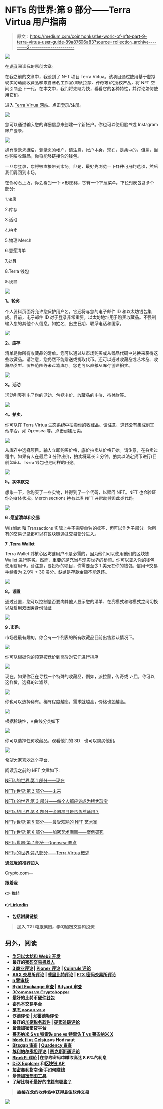 # NFTs 的世界:第 9 部分——Terra Virtua 用户指南

> 原文：<https://medium.com/coinmonks/the-world-of-nfts-part-9-terra-virtua-user-guide-89a87606a83?source=collection_archive---------2----------------------->

![](img/b066ee1a406efb015235238e32e064b6.png)

在[语音](https://www.voice.com/post/@tulip/the-world-of-nfts-part-9-terra-virtua-user-guide-1610785453-919063277)阅读我的原创文章。

在我之前的文章中，我谈到了 NFT 项目 Terra Virtua。该项目通过使用基于虚拟现实的动画收藏品和来自著名工作室(即派拉蒙、传奇等)的授权产品，将 NFT 空间引领至下一代。在本文中，我们将先睹为快，看看它的各种特性，并讨论如何使用它们。

进入 [Terra Virtua 网站](https://terravirtua.io/)。点击登录/注册。

![](img/74f2633f082fb22a6f061c5d93998ae9.png)

您可以通过输入您的详细信息来创建一个新帐户。你也可以使用脸书或 Instagram 账户登录。

![](img/1e5f9284015ee89b4abbd34be6195c7c.png)

拥有登录凭据后，登录您的帐户。请注意，帐户本身，现在，是集中的，但是，当你购买收藏品，你将能够链接你的钱包。

一旦您登录，您将被直接带到市场。但是，最好先浏览一下各种可用的选项，然后我们再回到市场。

在你的右上方，你会看到一个 v 形图标，它有一个下拉菜单。下拉列表包含多个部分:

1.轮廓

2.库存

3.活动

4.拍卖

5.物理 Merch

6.意愿清单

7.处理

8.Terra 钱包

9.设置

![](img/846d5de98e8d8cad27f8e1724a4813f2.png)

**1。轮廓**

个人资料页面将允许您保护用户名。它还将与您的电子邮件 ID 和以太坊钱包集成。目前，电子邮件 ID 对于登录非常重要。以太坊地址用于购买收藏品。不强制输入您的其他个人信息，如姓名、出生日期、联系电话和国家。

![](img/232a3a6e91c10f9184198a0d88870502.png)

**2。库存**

清单是你所有收藏品的清单。您可以通过从市场购买或从赠品代码中兑换来获得这些收藏品。请注意，您仍然不能赠送或提取代币。还可以通过收藏品或艺术品、收藏品类型、价格范围等来过滤库存。您也可以直接从库存创建拍卖。

![](img/d85b008652220b84fa8f3775642d951e.png)

**3。活动**

活动列表列出了您的活动，包括出价、收藏品的出价、待付款等。

![](img/6a0d162bf0167ace2530bdd018c9fdbb.png)

**4。拍卖:**

你可以在 Terra Virtua 生态系统中拍卖你的收藏品。请注意，这还没有集成到其他平台，如 Opensea 等。点击创建拍卖。

![](img/c9ec00515317a9b1f015dd6846e435c8.png)

从库存中选择项目。输入立即购买价格，底价拍卖从价格开始。请注意，在拍卖过程中，如果有人在最后 3 分钟出价，拍卖将延长 3 分钟。拍卖以法定货币进行(目前如此)。Terra 钱包也是同样的用途。

![](img/d021570590e4831bbae4c5ff6b6c1b75.png)

**5。实体默克**

想象一下，你购买了一些实物，并得到了一个代码，以赎回 NFT。NFT 也会验证你的身体状况。Merch sections 持有此类 NFT 并帮助赎回此类代码。

![](img/360dfcd1768969022f7fa851e65bf055.png)

**6 .愿望清单和交易**

Wishlist 和 Transactions 实际上并不需要单独的标签，但可以作为子部分。你所有的交易记录都可以在区块链通过交易部分进入。

**7 .Terra Wallet**

Terra Wallet 对核心区块链用户不是必需的，因为他们可以使用他们的区块链 Wallet 进行购买。然而，重要的是充当与现实世界的桥梁。你可以载入你的钱包使用信用卡。请注意，要投标的项目，你需要至少 1 美元在你的钱包。信用卡交易手续费为 2.9% + 30 美分。缺点是存款金额不能退还。

![](img/dcab6234299840cb7eab0948a90cf050.png)

**8。设置**

通过设置，您可以控制是否要向其他人显示您的清单、在亮模式和暗模式之间切换以及启用双因素身份验证

![](img/b001524ec9d6bf6476b8b10ad6d5b547.png)

**9 .市场:**

市场是最有趣的。你会有一个列表的所有收藏品目前出售默认情况下。

![](img/08b8afb949c7e51e7b3eccc74fb9826f.png)

你可以根据你的预算按低价到高价对它们进行排序

![](img/3f63cae32e12a36bfce4717b2dc785bb.png)

现在，如果你正在寻找一个特殊的收藏品，例如，派拉蒙，传奇或 v-屈，你可以这样做，选择的过滤器。

![](img/837ddea38d7ccf9e2ed2327198748509.png)

你也可以选择稀有。稀有程度越高，需求就越高，价格也就越高。

![](img/4fe4c1f5e6fed8275a3e56b982589365.png)

根据稀缺性，v 曲线分类如下

![](img/977b54704b20282d024f6930c408eb2a.png)

你可以选择任何收藏品，观看他们的 3D，也可以购买他们。

![](img/a87b1b907574f1e79356790c885368d4.png)

希望大家喜欢这个平台。

阅读我之前的 NFT 文章如下:

[NFTs 的世界:第 1 部分——现在](/coinmonks/the-world-of-nfts-part-1-the-present-8a2de175c2e9)

[NFTs 世界:第 2 部分——未来](/coinmonks/the-world-of-nfts-part-2-the-future-eb0f9c965f55)

[NFTs 的世界:第 3 部分——每个人都应该成为稀世珍宝](/coinmonks/the-world-of-nfts-part3-everybody-should-rarible-f33b5c30b65d)

[NFTs 的世界:第 4 部分—金恩项目是否仍然适用？](/coinmonks/the-world-of-nfts-part4-is-the-enjin-project-still-relevant-aacb55a8f9a8)

[NFTs 世界:第 5 部分——最受欢迎的 NFT 艺术家](/coinmonks/the-world-of-nfts-part-5-favorite-nft-artists-ea1813b2959f)

[NFTs 世界:第 6 部分——加密艺术画廊——案例研究](/coinmonks/the-world-of-nfts-part-6-crypto-art-galleries-a-case-study-c6f67fb975e6)

[NFTs 世界:第 7 部分—Opensea-要点](/coinmonks/the-world-of-nfts-part-7-opensea-key-points-b41e11857c05)

[NFTs 的世界:第八部分——Terra Virtua 概述](https://tulip311bit.medium.com/the-world-of-nfts-part-8-terra-virtua-overview-5063a8c0ddb3)

**通过我的推荐加入**

Crypto.com—

**跟着我**

**👉** [推特](https://twitter.com/rumadas123)

**👉**[**Linkedin**](https://www.linkedin.com/in/ruma-das-a1439320/)

*   **包括附属链接**

> **加入 T21 电报集团，学习加密交易和投资**

## **另外，阅读**

*   **[学习以太坊和 Web3 开发](http://blog.coincodecap.com/go/learn)**
*   **最好的[密码交易机器人](/coinmonks/crypto-trading-bot-c2ffce8acb2a)**
*   **[3 商业评论](/coinmonks/3commas-review-an-excellent-crypto-trading-bot-2020-1313a58bec92) | [Pionex 评论](/coinmonks/pionex-review-exchange-with-crypto-trading-bot-1e459d0191ea) | [Coinrule 评论](https://blog.coincodecap.com/coinrule-review-a-perfect-trading-bot)**
*   **[AAX 交易所评论](/coinmonks/aax-exchange-review-2021-67c5ea09330c) | [德里比特评论](/coinmonks/deribit-review-options-fees-apis-and-testnet-2ca16c4bbdb2) | [FTX 密码交易所评论](/coinmonks/ftx-crypto-exchange-review-53664ac1198f)**
*   **[n 零审核](/coinmonks/ngrave-zero-review-c465cf8307fc)**
*   **[Bybit Exchange 审查](/coinmonks/bybit-exchange-review-dbd570019b71) | [Bityard 审查](https://blog.coincodecap.com/bityard-reivew)**
*   **[3Commas vs Cryptohopper](/coinmonks/3commas-vs-pionex-vs-cryptohopper-best-crypto-bot-6a98d2baa203)**
*   **最好的比特币[硬件钱包](/coinmonks/the-best-cryptocurrency-hardware-wallets-of-2020-e28b1c124069?source=friends_link&sk=324dd9ff8556ab578d71e7ad7658ad7c)**
*   **[密码本交易平台](/coinmonks/top-10-crypto-copy-trading-platforms-for-beginners-d0c37c7d698c)**
*   **[莱杰 nano s vs x](https://blog.coincodecap.com/ledger-nano-s-vs-x)**
*   **[沃德评论](https://blog.coincodecap.com/vauld-review) | [尤霍德勒评论](/coinmonks/youhodler-4-easy-ways-to-make-money-98969b9689f2)**
*   **最好的[加密税务软件](/coinmonks/best-crypto-tax-tool-for-my-money-72d4b430816b) | [硬币追踪评论](/coinmonks/cointracking-review-a-reliable-cryptocurrency-tax-software-5114e3eb5737)**
*   **最佳[加密借贷平台](/coinmonks/top-5-crypto-lending-platforms-in-2020-that-you-need-to-know-a1b675cec3fa)**
*   **[莱杰纳米 S vs 特雷佐 one vs 特雷佐 T vs 莱杰纳米 X](https://blog.coincodecap.com/ledger-nano-s-vs-trezor-one-ledger-nano-x-trezor-t)**
*   **[block fi vs Celsius](/coinmonks/blockfi-vs-celsius-vs-hodlnaut-8a1cc8c26630)vs Hodlnaut**
*   **[Bitsgap 审查](/coinmonks/bitsgap-review-a-crypto-trading-bot-that-makes-easy-money-a5d88a336df2) | [Quadency 审查](/coinmonks/quadency-review-a-crypto-trading-automation-platform-3068eaa374e1)**
*   **[埃利帕尔泰坦评论](/coinmonks/ellipal-titan-review-85e9071dd029) | [赛克斯斯通评论](https://blog.coincodecap.com/secux-stone-hardware-wallet-review)**
*   **[BlockFi 评论](/coinmonks/blockfi-review-53096053c097) |在您的密码中赚取高达 8.6%的利息**
*   **[DEX Explorer](https://explorer.bitquery.io/ethereum/dex) 和[区块链 API](https://explorer.bitquery.io/graphql)**
*   **[加密套利](/coinmonks/crypto-arbitrage-guide-how-to-make-money-as-a-beginner-62bfe5c868f6)指南:新手如何赚钱**
*   **最佳[加密制图工具](/coinmonks/what-are-the-best-charting-platforms-for-cryptocurrency-trading-85aade584d80)**
*   **了解比特币最好的[书籍有哪些？](/coinmonks/what-are-the-best-books-to-learn-bitcoin-409aeb9aff4b)**

> **[直接在您的收件箱中获得最佳软件交易](/coinmonks/newsletters/coinmonks)**

**[![](img/160ce73bd06d46c2250251e7d5969f9d.png)](https://medium.com/coinmonks/newsletters/coinmonks)**